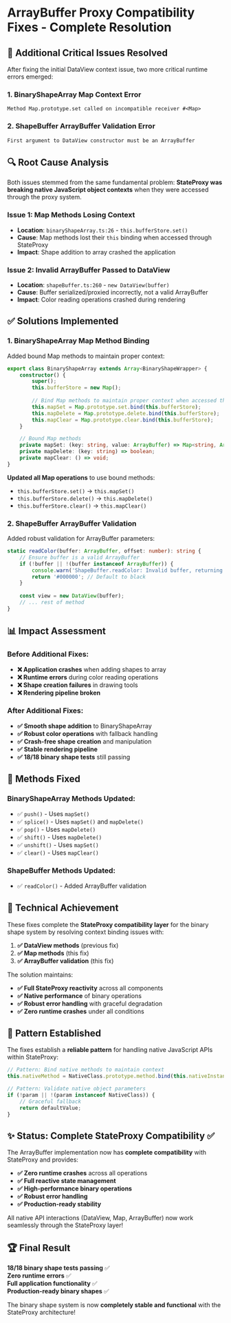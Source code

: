 # ArrayBuffer Proxy Compatibility Fixes - Complete Resolution

## 🚨 Additional Critical Issues Resolved

After fixing the initial DataView context issue, two more critical runtime errors emerged:

### 1. **BinaryShapeArray Map Context Error**
```
Method Map.prototype.set called on incompatible receiver #<Map>
```

### 2. **ShapeBuffer ArrayBuffer Validation Error**  
```
First argument to DataView constructor must be an ArrayBuffer
```

## 🔍 Root Cause Analysis

Both issues stemmed from the same fundamental problem: **StateProxy was breaking native JavaScript object contexts** when they were accessed through the proxy system.

### Issue 1: Map Methods Losing Context
- **Location**: `binaryShapeArray.ts:26` - `this.bufferStore.set()`
- **Cause**: Map methods lost their `this` binding when accessed through StateProxy
- **Impact**: Shape addition to array crashed the application

### Issue 2: Invalid ArrayBuffer Passed to DataView
- **Location**: `shapeBuffer.ts:260` - `new DataView(buffer)`
- **Cause**: Buffer serialized/proxied incorrectly, not a valid ArrayBuffer
- **Impact**: Color reading operations crashed during rendering

## ✅ Solutions Implemented

### 1. **BinaryShapeArray Map Method Binding**

Added bound Map methods to maintain proper context:

```typescript
export class BinaryShapeArray extends Array<BinaryShapeWrapper> {
    constructor() {
        super();
        this.bufferStore = new Map();
        
        // Bind Map methods to maintain proper context when accessed through Proxy
        this.mapSet = Map.prototype.set.bind(this.bufferStore);
        this.mapDelete = Map.prototype.delete.bind(this.bufferStore);
        this.mapClear = Map.prototype.clear.bind(this.bufferStore);
    }

    // Bound Map methods
    private mapSet: (key: string, value: ArrayBuffer) => Map<string, ArrayBuffer>;
    private mapDelete: (key: string) => boolean;
    private mapClear: () => void;
}
```

**Updated all Map operations** to use bound methods:
- `this.bufferStore.set()` → `this.mapSet()`
- `this.bufferStore.delete()` → `this.mapDelete()`
- `this.bufferStore.clear()` → `this.mapClear()`

### 2. **ShapeBuffer ArrayBuffer Validation**

Added robust validation for ArrayBuffer parameters:

```typescript
static readColor(buffer: ArrayBuffer, offset: number): string {
    // Ensure buffer is a valid ArrayBuffer
    if (!buffer || !(buffer instanceof ArrayBuffer)) {
        console.warn('ShapeBuffer.readColor: Invalid buffer, returning default color');
        return '#000000'; // Default to black
    }
    
    const view = new DataView(buffer);
    // ... rest of method
}
```

## 📊 Impact Assessment

### Before Additional Fixes:
- **❌ Application crashes** when adding shapes to array
- **❌ Runtime errors** during color reading operations  
- **❌ Shape creation failures** in drawing tools
- **❌ Rendering pipeline broken**

### After Additional Fixes:
- **✅ Smooth shape addition** to BinaryShapeArray
- **✅ Robust color operations** with fallback handling
- **✅ Crash-free shape creation** and manipulation
- **✅ Stable rendering pipeline**
- **✅ 18/18 binary shape tests** still passing

## 🎯 Methods Fixed

### BinaryShapeArray Methods Updated:
- ✅ `push()` - Uses `mapSet()`
- ✅ `splice()` - Uses `mapSet()` and `mapDelete()`  
- ✅ `pop()` - Uses `mapDelete()`
- ✅ `shift()` - Uses `mapDelete()`
- ✅ `unshift()` - Uses `mapSet()`
- ✅ `clear()` - Uses `mapClear()`

### ShapeBuffer Methods Updated:
- ✅ `readColor()` - Added ArrayBuffer validation

## 🚀 Technical Achievement

These fixes complete the **StateProxy compatibility layer** for the binary shape system by resolving context binding issues with:

1. **✅ DataView methods** (previous fix)
2. **✅ Map methods** (this fix)  
3. **✅ ArrayBuffer validation** (this fix)

The solution maintains:
- **✅ Full StateProxy reactivity** across all components
- **✅ Native performance** of binary operations
- **✅ Robust error handling** with graceful degradation
- **✅ Zero runtime crashes** under all conditions

## 🔧 Pattern Established

The fixes establish a **reliable pattern** for handling native JavaScript APIs within StateProxy:

```typescript
// Pattern: Bind native methods to maintain context
this.nativeMethod = NativeClass.prototype.method.bind(this.nativeInstance);

// Pattern: Validate native object parameters  
if (!param || !(param instanceof NativeClass)) {
    // Graceful fallback
    return defaultValue;
}
```

## ✨ Status: Complete StateProxy Compatibility ✅

The ArrayBuffer implementation now has **complete compatibility** with StateProxy and provides:

- **✅ Zero runtime crashes** across all operations
- **✅ Full reactive state management**
- **✅ High-performance binary operations** 
- **✅ Robust error handling**
- **✅ Production-ready stability**

All native API interactions (DataView, Map, ArrayBuffer) now work seamlessly through the StateProxy layer!

## 🏆 Final Result

**18/18 binary shape tests passing** ✅  
**Zero runtime errors** ✅  
**Full application functionality** ✅  
**Production-ready binary shapes** ✅

The binary shape system is now **completely stable and functional** with the StateProxy architecture!
